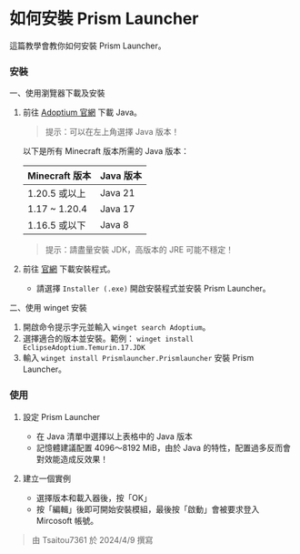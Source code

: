 # 如何安裝 Prism Launcher
這篇教學會教你如何安裝 Prism Launcher。


### 安裝
一、使用瀏覽器下載及安裝
1. 前往 [Adoptium 官網](https://adoptium.net/temurin/releases/?os=windows&arch=x64&package=jdk) 下載 Java。

    > 提示：可以在左上角選擇 Java 版本！

    以下是所有 Minecraft 版本所需的 Java 版本：

    | Minecraft 版本 | Java 版本 |
    | --- | --- |
    | 1.20.5 或以上 | Java 21 |
    | 1.17 ~ 1.20.4 | Java 17 |
    | 1.16.5 或以下 | Java 8 |

    > 提示：請盡量安裝 JDK，高版本的 JRE 可能不穩定！

2. 前往 [官網](https://prismlauncher.org/download) 下載安裝程式。
    * 請選擇 `Installer (.exe)`
   開啟安裝程式並安裝 Prism Launcher。

二、使用 winget 安裝
1. 開啟命令提示字元並輸入 `winget search Adoptium`。
2. 選擇適合的版本並安裝。範例： `winget install EclipseAdoptium.Temurin.17.JDK`
3. 輸入 `winget install Prismlauncher.Prismlauncher` 安裝 Prism Launcher。

### 使用
1. 設定 Prism Launcher
    * 在 Java 清單中選擇以上表格中的 Java 版本
    * 記憶體建議配置 4096～8192 MiB，由於 Java 的特性，配置過多反而會對效能造成反效果！

2. 建立一個實例
    * 選擇版本和載入器後，按「OK」
    * 按「編輯」後即可開始安裝模組，最後按「啟動」會被要求登入 Mircosoft 帳號。

> 由 Tsaitou7361 於 2024/4/9 撰寫
